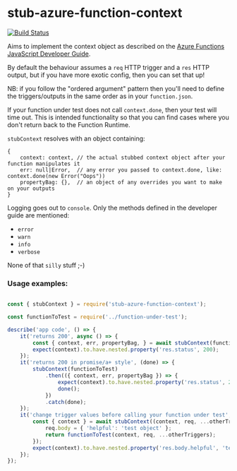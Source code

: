 # stub-azure-function-context

[![Build Status](https://semaphoreci.com/api/v1/willmorgan/stub-azure-function-context/branches/develop/badge.svg)](https://semaphoreci.com/willmorgan/stub-azure-function-context)

Aims to implement the context object as described on the [Azure Functions JavaScript Developer Guide](https://docs.microsoft.com/en-us/azure/azure-functions/functions-reference-node#context-object).

By default the behaviour assumes a `req` HTTP trigger and a `res` HTTP output, but if you have more exotic config, then
you can set that up!


NB: if you follow the "ordered argument" pattern then you'll need to define the triggers/outputs in the same order
as in your `function.json`.

If your function under test does not call `context.done`, then your test will time out. This is intended functionality
so that you can find cases where you don't return back to the Function Runtime.

`stubContext` resolves with an object containing:

```
{
    context: context, // the actual stubbed context object after your function manipulates it
    err: null|Error,  // any error you passed to context.done, like: context.done(new Error("Oops"))
    propertyBag: {},  // an object of any overrides you want to make on your outputs
}
```

Logging goes out to `console`. Only the methods defined in the developer guide are mentioned:

  * `error`
  * `warn`
  * `info`
  * `verbose`

None of that `silly` stuff ;-)

### Usage examples:

```js

const { stubContext } = require('stub-azure-function-context');

const functionToTest = require('../function-under-test');

describe('app code', () => {
	it('returns 200', async () => {
	    const { context, err, propertyBag, } = await stubContext(functionToTest);
	    expect(context).to.have.nested.property('res.status', 200);
	});
	it('returns 200 in promise/a+ style', (done) => {
		stubContext(functionToTest)
			.then(({ context, err, propertyBag }) => {
				expect(context).to.have.nested.property('res.status', 200);
				done();
			})
			.catch(done);
	});
	it('change trigger values before calling your function under test', async () => {
		const { context } = await stubContext((context, req, ...otherTriggers) => {
		    req.body = { 'helpful': 'test object' };
		    return functionToTest(context, req, ...otherTriggers);
		});
		expect(context).to.have.nested.property('res.body.helpful', 'test object');
	});
});
```
